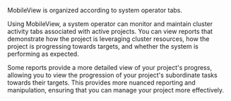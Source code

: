 MobileView is organized according to system operator tabs.

Using MobileView, a system operator can monitor and maintain cluster activity tabs associated with active projects. You can view reports that demonstrate how the project is leveraging cluster resources, how the project is progressing towards targets, and whether the system is performing as expected.

Some reports provide a more detailed view of your project's progress, allowing you to view the progression of your project's subordinate tasks towards their targets. This provides more nuanced reporting and manipulation, ensuring that you can manage your project more effectively.

